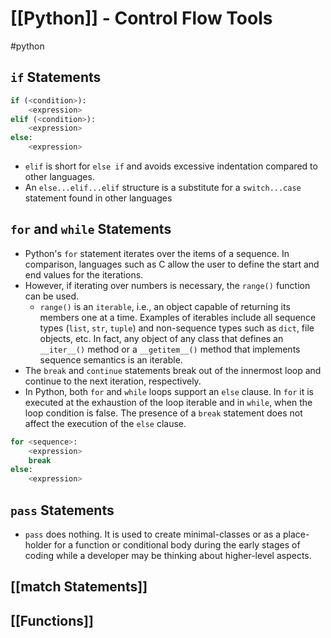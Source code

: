 # [[Python]] - Control Flow Tools
#python 

## `if` Statements
```python
if (<condition>):
	<expression>
elif (<condition>):
	<expression>
else:
	<expression>
```
- `elif` is short for `else if` and avoids excessive indentation compared to other languages.
- An `else...elif...elif` structure is a substitute for a `switch...case` statement found in other languages

## `for` and `while` Statements
- Python's `for` statement iterates over the items of a sequence. In comparison, languages such as C allow the user to define the start and end values for the iterations.
- However, if iterating over numbers is necessary, the `range()` function can be used. 
	- `range()` is an `iterable`, i.e., an object capable of returning its members one at a time. Examples of iterables include all sequence types (`list`, `str`, `tuple`) and non-sequence types such as `dict`, file objects, etc. In fact, any object of any class that defines an `__iter__()` method or a `__getitem__()` method that implements sequence semantics is an iterable.
- The `break` and `continue` statements break out of the innermost loop and continue to the next iteration, respectively.
- In Python, both `for` and `while` loops support an `else` clause. In `for` it is executed at the exhaustion of the loop iterable and in `while`, when the loop condition is false. The presence of a `break` statement does not affect the execution of the `else` clause.
```python
for <sequence>:
	<expression>
	break
else:
	<expression>
```

## `pass` Statements
- `pass` does nothing. It is used to create minimal-classes or as a place-holder for a function or conditional body during the early stages of coding while a developer may be thinking about higher-level aspects.

## [[match Statements]]

## [[Functions]]